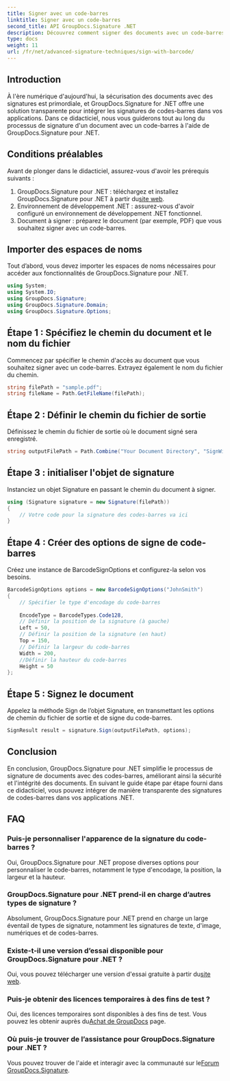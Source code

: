 ```yaml
---
title: Signer avec un code-barres
linktitle: Signer avec un code-barres
second_title: API GroupDocs.Signature .NET
description: Découvrez comment signer des documents avec un code-barres à l'aide de GroupDocs.Signature pour .NET. Suivez notre guide étape par étape pour une intégration transparente.
type: docs
weight: 11
url: /fr/net/advanced-signature-techniques/sign-with-barcode/
---
```

## Introduction
À l'ère numérique d'aujourd'hui, la sécurisation des documents avec des signatures est primordiale, et GroupDocs.Signature for .NET offre une solution transparente pour intégrer les signatures de codes-barres dans vos applications. Dans ce didacticiel, nous vous guiderons tout au long du processus de signature d'un document avec un code-barres à l'aide de GroupDocs.Signature pour .NET.
## Conditions préalables
Avant de plonger dans le didacticiel, assurez-vous d'avoir les prérequis suivants :
1.  GroupDocs.Signature pour .NET : téléchargez et installez GroupDocs.Signature pour .NET à partir du[site web](https://releases.groupdocs.com/signature/net/).
2. Environnement de développement .NET : assurez-vous d'avoir configuré un environnement de développement .NET fonctionnel.
3. Document à signer : préparez le document (par exemple, PDF) que vous souhaitez signer avec un code-barres.

## Importer des espaces de noms
Tout d’abord, vous devez importer les espaces de noms nécessaires pour accéder aux fonctionnalités de GroupDocs.Signature pour .NET.
```csharp
using System;
using System.IO;
using GroupDocs.Signature;
using GroupDocs.Signature.Domain;
using GroupDocs.Signature.Options;
```
## Étape 1 : Spécifiez le chemin du document et le nom du fichier
Commencez par spécifier le chemin d'accès au document que vous souhaitez signer avec un code-barres. Extrayez également le nom du fichier du chemin.
```csharp
string filePath = "sample.pdf";
string fileName = Path.GetFileName(filePath);
```
## Étape 2 : Définir le chemin du fichier de sortie
Définissez le chemin du fichier de sortie où le document signé sera enregistré.
```csharp
string outputFilePath = Path.Combine("Your Document Directory", "SignWithBarcode", fileName);
```
## Étape 3 : initialiser l'objet de signature
Instanciez un objet Signature en passant le chemin du document à signer.
```csharp
using (Signature signature = new Signature(filePath))
{
    // Votre code pour la signature des codes-barres va ici
}
```
## Étape 4 : Créer des options de signe de code-barres
Créez une instance de BarcodeSignOptions et configurez-la selon vos besoins.
```csharp
BarcodeSignOptions options = new BarcodeSignOptions("JohnSmith")
{
	// Spécifier le type d'encodage du code-barres
	
    EncodeType = BarcodeTypes.Code128,
    // Définir la position de la signature (à gauche)
	Left = 50,
	// Définir la position de la signature (en haut)
    Top = 150,
	// Définir la largeur du code-barres
    Width = 200,
	//Définir la hauteur du code-barres
    Height = 50
};
```
## Étape 5 : Signez le document
Appelez la méthode Sign de l’objet Signature, en transmettant les options de chemin du fichier de sortie et de signe du code-barres.
```csharp
SignResult result = signature.Sign(outputFilePath, options);
```

## Conclusion
En conclusion, GroupDocs.Signature pour .NET simplifie le processus de signature de documents avec des codes-barres, améliorant ainsi la sécurité et l'intégrité des documents. En suivant le guide étape par étape fourni dans ce didacticiel, vous pouvez intégrer de manière transparente des signatures de codes-barres dans vos applications .NET.
## FAQ
### Puis-je personnaliser l'apparence de la signature du code-barres ?
Oui, GroupDocs.Signature pour .NET propose diverses options pour personnaliser le code-barres, notamment le type d'encodage, la position, la largeur et la hauteur.
### GroupDocs.Signature pour .NET prend-il en charge d’autres types de signature ?
Absolument, GroupDocs.Signature pour .NET prend en charge un large éventail de types de signature, notamment les signatures de texte, d'image, numériques et de codes-barres.
### Existe-t-il une version d’essai disponible pour GroupDocs.Signature pour .NET ?
 Oui, vous pouvez télécharger une version d'essai gratuite à partir du[site web](https://releases.groupdocs.com/).
### Puis-je obtenir des licences temporaires à des fins de test ?
Oui, des licences temporaires sont disponibles à des fins de test. Vous pouvez les obtenir auprès du[Achat de GroupDocs](https://purchase.groupdocs.com/temporary-license/) page.
### Où puis-je trouver de l’assistance pour GroupDocs.Signature pour .NET ?
 Vous pouvez trouver de l'aide et interagir avec la communauté sur le[Forum GroupDocs.Signature](https://forum.groupdocs.com/c/signature/13).